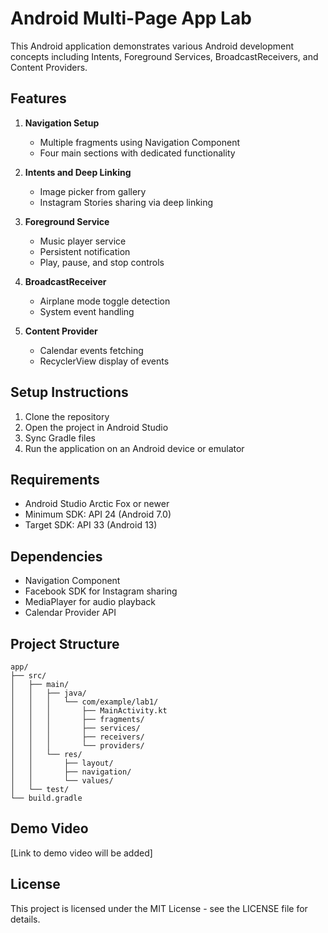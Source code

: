 # Android Multi-Page App Lab

This Android application demonstrates various Android development concepts including Intents, Foreground Services, BroadcastReceivers, and Content Providers.

## Features

1. **Navigation Setup**
   - Multiple fragments using Navigation Component
   - Four main sections with dedicated functionality

2. **Intents and Deep Linking**
   - Image picker from gallery
   - Instagram Stories sharing via deep linking

3. **Foreground Service**
   - Music player service
   - Persistent notification
   - Play, pause, and stop controls

4. **BroadcastReceiver**
   - Airplane mode toggle detection
   - System event handling

5. **Content Provider**
   - Calendar events fetching
   - RecyclerView display of events

## Setup Instructions

1. Clone the repository
2. Open the project in Android Studio
3. Sync Gradle files
4. Run the application on an Android device or emulator

## Requirements

- Android Studio Arctic Fox or newer
- Minimum SDK: API 24 (Android 7.0)
- Target SDK: API 33 (Android 13)

## Dependencies

- Navigation Component
- Facebook SDK for Instagram sharing
- MediaPlayer for audio playback
- Calendar Provider API

## Project Structure

```
app/
├── src/
│   ├── main/
│   │   ├── java/
│   │   │   └── com/example/lab1/
│   │   │       ├── MainActivity.kt
│   │   │       ├── fragments/
│   │   │       ├── services/
│   │   │       ├── receivers/
│   │   │       └── providers/
│   │   └── res/
│   │       ├── layout/
│   │       ├── navigation/
│   │       └── values/
│   └── test/
└── build.gradle
```

## Demo Video

[Link to demo video will be added]

## License

This project is licensed under the MIT License - see the LICENSE file for details. 